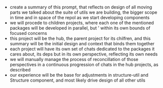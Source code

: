 - create a summary of this prompt, that reflects on design of all moving parts we talked about
  the suite of utils we are building, the bigger scope in time and in space of the repol as we start developing
  components
- we will procede to children projects, where each one of the mentioned packages will be developed in parallel, but '
  within its own bounds of focused concerns
- this project will be the hub, the parent project for its chilfren, and this summary will be the initial design and
  context that binds them together
- each project will have its own set of chats dedicated to the packages it cares about, its deps
  but in its own perspective, reflecting its own needs
- we will manually manage the process of reconcillation of those perspectives in a continuous progression of chats in
  the hub projects, as described
- our experience will be the base for adjustments in structure-util and Structure component, and most likely drive
  design of all other utils